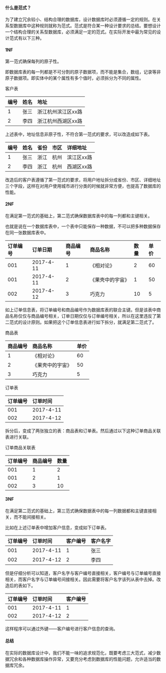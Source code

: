 #### 什么是范式？

为了建立冗余较小、结构合理的数据库，设计数据库时必须遵循一定的规则。在关系型数据库中这种规则就称为范式。范式是符合某一种设计要求的总结。要想设计一个结构合理的关系型数据库，必须满足一定的范式。在实际开发中最为常见的设计范式有以下三种。

#### 1NF

第一范式确保每列的原子性。

即数据库表的每一列都是不可分割的原子数据项，而不能是集合，数组，记录等非原子数据项。即实体中的某个属性有多个值时，必须拆分为不同的属性。

客户表

| 编号 | 姓名 | 地址 |
| :--- | :--- | :--- |
| 1 | 张三 | 浙江杭州滨江区xx路 |
| 2 | 李四 | 浙江杭州西湖区xx路 |

上述表中，地址信息非原子性，不符合第一范式的要求，可以改造成如下表。

| 编号 | 姓名 | 省份 | 市区 | 详细地址 |
| :--- | :--- | :--- | :--- | :--- |
| 1 | 张三 | 浙江 | 杭州 | 滨江区xx路 |
| 2 | 李四 | 浙江 | 杭州 | 西湖区xx路 |

改造后的客户表遵循了第一范式的要求，将用户地址拆分成省份、市区、详细地址三个字段，这样在对用户使用城市进行分类的时候就非常方便，也提高了数据库的性能。

#### 2NF

在满足第一范式的基础上，第二范式确保数据库表中的每一列都和主键相关。

也就是说在一个数据库表中，一个表中只能保存一种数据，不可以把多种数据保存在同一张数据库表中。

| 订单编号 | 订单日期 | 商品编号 | 商品名称 | 数量 | 单价 |
| :--- | :--- | :--- | :--- | :--- | :--- |
| 001 | 2017-4-11 | 1 | 《相对论》 | 2 | 60 |
| 001 | 2017-4-11 | 2 | 《果壳中的宇宙》 | 1 | 50 |
| 002 | 2017-4-12 | 3 | 巧克力 | 10 | 5 |

如上订单信息表，将订单编号和商品编号作为数据库表的联合主键。但是该表中商品名称仅仅与商品编号相关，订单日期仅仅与订单编号相关，所以在这里违反了第二范式的设计原则。如果把这个订单信息表进行如下拆分，就满足第二范式了。

商品表

| 商品编号 | 商品名称 | 单价 |
| :--- | :--- | :--- |
| 1 | 《相对论》 | 60 |
| 2 | 《果壳中的宇宙》 | 50 |
| 3 | 巧克力 | 5 |

订单表

| 订单编号 | 订单时间 |
| :--- | :--- |
| 001 | 2017-4-11 |
| 002 | 2017-4-12 |

拆分后，变成了两张独立的表：商品表和订单表。然后通过以下这种订单商品关联表进行关联。

订单商品关联表

| 订单编号 | 商品编号 | 数量 |
| :--- | :--- | :--- |
| 001 | 1 | 2 |
| 001 | 2 | 1 |
| 002 | 3 | 10 |

#### 3NF

在满足第二范式的基础上，第三范式确保数据表中的每一列数据都和主键直接相关，而不能间接相关。

比如在上述订单表中增加客户信息，变成如下订单表。

| 订单编号 | 订单时间 | 客户编号 | 客户名字 |
| :--- | :--- | :--- | :--- |
| 001 | 2017-4-11 | 1 | 张三 |
| 002 | 2017-4-12 | 2 | 李四 |

但是仔细分析可以知道，客户名字与客户编号直接相关，客户编号与订单编号直接相关，而客户名字与订单编号间接相关。因此需要将客户名字该列从表中去掉。改造后的表如下。

| 订单编号 | 订单时间 | 客户编号 |
| :--- | :--- | :--- |
| 001 | 2017-4-11 | 1 |
| 002 | 2017-4-12 | 2 |

这样程序可以通过外键——客户编号进行客户信息的查询。

#### 总结

在实际的数据库设计中，我们不能一味的追求规范化，既要考虑三大范式，减少数据冗余和各种数据库操作异常，又要充分考虑到数据库的性能问题，允许适当的数据库冗余。



